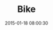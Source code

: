 ---
layout: post
title:  "Bike"
number: "18"
date:   2015-01-18 08:00:30
large-image: "https://farm9.staticflickr.com/8660/16274405352_9be32ba228_k.jpg"
---